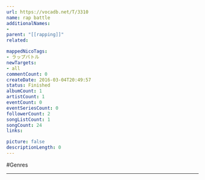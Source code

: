 ```yaml
---
url: https://vocadb.net/T/3310
name: rap battle
additionalNames: 
- 
parent: "[[rapping]]"
related:

mappedNicoTags:
- ラップバトル
newTargets:
- all
commentCount: 0
createDate: 2016-03-04T20:49:57
status: Finished
albumCount: 1
artistCount: 1
eventCount: 0
eventSeriesCount: 0
followerCount: 2
songListCount: 1
songCount: 24
links: 

picture: false
descriptionLength: 0
---
```


#Genres



---

